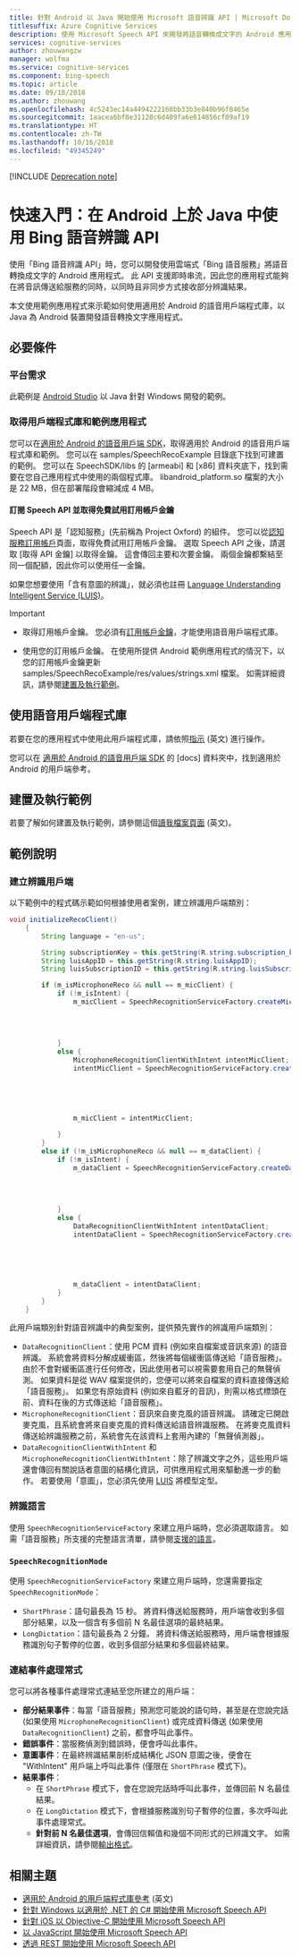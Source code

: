 ```yaml
---
title: 針對 Android 以 Java 開始使用 Microsoft 語音辨識 API | Microsoft Docs
titlesuffix: Azure Cognitive Services
description: 使用 Microsoft Speech API 來開發將語音轉換成文字的 Android 應用程式。
services: cognitive-services
author: zhouwangzw
manager: wolfma
ms.service: cognitive-services
ms.component: bing-speech
ms.topic: article
ms.date: 09/18/2018
ms.author: zhouwang
ms.openlocfilehash: 4c5243ec14a4494222168bb33b3e840b96f8465e
ms.sourcegitcommit: 1aacea6bf8e31128c6d489fa6e614856cf89af19
ms.translationtype: HT
ms.contentlocale: zh-TW
ms.lasthandoff: 10/16/2018
ms.locfileid: "49345249"
---
```

[!INCLUDE [Deprecation note](../../../../includes/cognitive-services-bing-speech-api-deprecation-note.md)]

# <a name="quickstart-use-the-bing-speech-recognition-api-in-java-on-android"></a>快速入門：在 Android 上於 Java 中使用 Bing 語音辨識 API

使用「Bing 語音辨識 API」時，您可以開發使用雲端式「Bing 語音服務」將語音轉換成文字的 Android 應用程式。 此 API 支援即時串流，因此您的應用程式能夠在將音訊傳送給服務的同時，以同時且非同步方式接收部分辨識結果。

本文使用範例應用程式來示範如何使用適用於 Android 的語音用戶端程式庫，以 Java 為 Android 裝置開發語音轉換文字應用程式。

## <a name="prerequisites"></a>必要條件

### <a name="platform-requirements"></a>平台需求

此範例是 [Android Studio](http://developer.android.com/sdk/index.html) 以 Java 針對 Windows 開發的範例。

### <a name="get-the-client-library-and-sample-application"></a>取得用戶端程式庫和範例應用程式

您可以在[適用於 Android 的語音用戶端 SDK](https://github.com/microsoft/cognitive-speech-stt-android)，取得適用於 Android 的語音用戶端程式庫和範例。 您可以在 samples/SpeechRecoExample 目錄底下找到可建置的範例。 您可以在 SpeechSDK/libs 的 [armeabi] 和 [x86] 資料夾底下，找到需要在您自己應用程式中使用的兩個程式庫。 libandroid_platform.so 檔案的大小是 22 MB，但在部署階段會縮減成 4 MB。

#### <a name="subscribe-to-the-speech-api-and-get-a-free-trial-subscription-key"></a>訂閱 Speech API 並取得免費試用訂用帳戶金鑰

Speech API 是「認知服務」(先前稱為 Project Oxford) 的組件。 您可以從[認知服務訂用帳戶](https://azure.microsoft.com/try/cognitive-services/)頁面，取得免費試用訂用帳戶金鑰。 選取 Speech API 之後，請選取 [取得 API 金鑰] 以取得金鑰。 這會傳回主要和次要金鑰。 兩個金鑰都繫結至同一個配額，因此你可以使用任一金鑰。

如果您想要使用「含有意圖的辨識」，就必須也註冊 [Language Understanding Intelligent Service (LUIS)](https://azure.microsoft.com/services/cognitive-services/language-understanding-intelligent-service/)。

> [!IMPORTANT]
>* 取得訂用帳戶金鑰。 您必須有[訂用帳戶金鑰](https://azure.microsoft.com/try/cognitive-services/)，才能使用語音用戶端程式庫。
>
>* 使用您的訂用帳戶金鑰。 在使用所提供 Android 範例應用程式的情況下，以您的訂用帳戶金鑰更新 samples/SpeechRecoExample/res/values/strings.xml 檔案。 如需詳細資訊，請參閱[建置及執行範例](#build-and-run-samples)。

## <a name="use-the-speech-client-library"></a>使用語音用戶端程式庫

若要在您的應用程式中使用此用戶端程式庫，請依照[指示](https://github.com/microsoft/cognitive-speech-stt-android#the-client-library) \(英文\) 進行操作。

您可以在 [適用於 Android 的語音用戶端 SDK](https://github.com/microsoft/cognitive-speech-stt-android) 的 [docs] 資料夾中，找到適用於 Android 的用戶端參考。

## <a name="build-and-run-samples"></a>建置及執行範例

若要了解如何建置及執行範例，請參閱這個[讀我檔案頁面](https://github.com/microsoft/cognitive-speech-stt-android#the-sample) \(英文\)。

## <a name="samples-explained"></a>範例說明

### <a name="create-recognition-clients"></a>建立辨識用戶端

以下範例中的程式碼示範如何根據使用者案例，建立辨識用戶端類別：

```java
void initializeRecoClient()
    {
        String language = "en-us";

        String subscriptionKey = this.getString(R.string.subscription_key);
        String luisAppID = this.getString(R.string.luisAppID);
        String luisSubscriptionID = this.getString(R.string.luisSubscriptionID);

        if (m_isMicrophoneReco && null == m_micClient) {
            if (!m_isIntent) {
                m_micClient = SpeechRecognitionServiceFactory.createMicrophoneClient(this,
                                                                                     m_recoMode,
                                                                                     language,
                                                                                     this,
                                                                                     subscriptionKey);
            }
            else {
                MicrophoneRecognitionClientWithIntent intentMicClient;
                intentMicClient = SpeechRecognitionServiceFactory.createMicrophoneClientWithIntent(this,
                                                                                                   language,
                                                                                                   this,
                                                                                                   subscriptionKey,
                                                                                                   luisAppID,
                                                                                                   luisSubscriptionID);
                m_micClient = intentMicClient;

            }
        }
        else if (!m_isMicrophoneReco && null == m_dataClient) {
            if (!m_isIntent) {
                m_dataClient = SpeechRecognitionServiceFactory.createDataClient(this,
                                                                                m_recoMode,
                                                                                language,
                                                                                this,
                                                                                subscriptionKey);
            }
            else {
                DataRecognitionClientWithIntent intentDataClient;
                intentDataClient = SpeechRecognitionServiceFactory.createDataClientWithIntent(this,
                                                                                              language,
                                                                                              this,
                                                                                              subscriptionKey,
                                                                                              luisAppID,
                                                                                              luisSubscriptionID);
                m_dataClient = intentDataClient;
            }
        }
    }

```

此用戶端類別針對語音辨識中的典型案例，提供預先實作的辨識用戶端類別：

* `DataRecognitionClient`：使用 PCM 資料 (例如來自檔案或音訊來源) 的語音辨識。 系統會將資料分解成緩衝區，然後將每個緩衝區傳送給「語音服務」。 由於不會對緩衝區進行任何修改，因此使用者可以視需要套用自己的無聲偵測。 如果資料是從 WAV 檔案提供的，您便可以將來自檔案的資料直接傳送給「語音服務」。 如果您有原始資料 (例如來自藍牙的音訊)，則需以格式標頭在前、資料在後的方式傳送給「語音服務」。
* `MicrophoneRecognitionClient`：音訊來自麥克風的語音辨識。 請確定已開啟麥克風，且系統會將來自麥克風的資料傳送給語音辨識服務。 在將麥克風資料傳送給辨識服務之前，系統會先在該資料上套用內建的「無聲偵測器」。
* `DataRecognitionClientWithIntent` 和 `MicrophoneRecognitionClientWithIntent`：除了辨識文字之外，這些用戶端還會傳回有關說話者意圖的結構化資訊，可供應用程式用來驅動進一步的動作。 若要使用「意圖」，您必須先使用 [LUIS](https://azure.microsoft.com/services/cognitive-services/language-understanding-intelligent-service/) 將模型定型。

### <a name="recognition-language"></a>辨識語言

使用 `SpeechRecognitionServiceFactory` 來建立用戶端時，您必須選取語言。 如需「語音服務」所支援的完整語言清單，請參閱[支援的語言](../API-Reference-REST/supportedlanguages.md)。

### `SpeechRecognitionMode`

使用 `SpeechRecognitionServiceFactory` 來建立用戶端時，您還需要指定 `SpeechRecognitionMode`：

* `ShortPhrase`：語句最長為 15 秒。 將資料傳送給服務時，用戶端會收到多個部分結果，以及一個含有多個前 N 名最佳選項的最終結果。
* `LongDictation`：語句最長為 2 分鐘。 將資料傳送給服務時，用戶端會根據服務識別句子暫停的位置，收到多個部分結果和多個最終結果。

### <a name="attach-event-handlers"></a>連結事件處理常式

您可以將各種事件處理常式連結至您所建立的用戶端：

* **部分結果事件**：每當「語音服務」預測您可能說的語句時，甚至是在您說完話 (如果使用 `MicrophoneRecognitionClient`) 或完成資料傳送 (如果使用 `DataRecognitionClient`) 之前，都會呼叫此事件。
* **錯誤事件**：當服務偵測到錯誤時，便會呼叫此事件。
* **意圖事件**：在最終辨識結果剖析成結構化 JSON 意圖之後，便會在 "WithIntent" 用戶端上呼叫此事件 (僅限在 `ShortPhrase` 模式下)。
* **結果事件**：
  * 在 `ShortPhrase` 模式下，會在您說完話時呼叫此事件，並傳回前 N 名最佳結果。
  * 在 `LongDictation` 模式下，會根據服務識別句子暫停的位置，多次呼叫此事件處理常式。
  * **針對前 N 名最佳選項**，會傳回信賴值和幾個不同形式的已辨識文字。 如需詳細資訊，請參閱[輸出格式](../Concepts.md#output-format)。

## <a name="related-topics"></a>相關主題

* [適用於 Android 的用戶端程式庫參考](https://github.com/Azure-Samples/Cognitive-Speech-STT-Android/tree/master/docs) \(英文\)
* [針對 Windows 以適用於 .NET 的 C# 開始使用 Microsoft Speech API](GetStartedCSharpDesktop.md)
* [針對 iOS 以 Objective-C 開始使用 Microsoft Speech API](Get-Started-ObjectiveC-iOS.md)
* [以 JavaScript 開始使用 Microsoft Speech API](GetStartedJSWebsockets.md)
* [透過 REST 開始使用 Microsoft Speech API](GetStartedREST.md)
